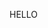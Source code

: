 
<!DOCTYPE html>
<html lang="en">
  <head>
  <style>
    .slds-visual-picker_vertical .slds-visual-picker__figure {
      height: inherit !important;
    }

     .runtime_appointmentbookingFlowLocation .slds-visual-picker_vertical {
        display: inline-flex !important;
      }
  </style>
    <meta charset="UTF-8">
    <meta name="viewport" content="width=device-width, initial-scale=1.0">
    <meta http-equiv="X-UA-Compatible" content="ie=edge">
    <title>FORM DRUNI</title>
    <link rel="stylesheet" href="./style.css">
    <link rel="icon" href="./favicon.ico" type="image/x-icon">
	<script src="https://druni--int.sandbox.lightning.force.com/lightning/lightning.out.js"></script>
  	<script>
    $Lightning.use("runtime_appointmentbooking:lightningOutGuest",

    function() { // Callback once framework and app load
    
    $Lightning.createComponent(
    
    "lightning:flow", // top-level component of your app
    
    { }, // attributes to set on the component when created
    
    "contenedorFlujo", // the DOM location to insert the component
    
    function(component) { // API name of the Flow
     component.startFlow("Case_Screen_CasoFormularioWeb");
    
    }
    
    );
    
    }, 'https://druni--int.sandbox.lightning.force.com'
    );

  </script>
  </head>
  <body>
    <main>
      <div id="contenedorFlujo"></div>
      <p>HELLO</p>
    </main>
  </body>
</html>
